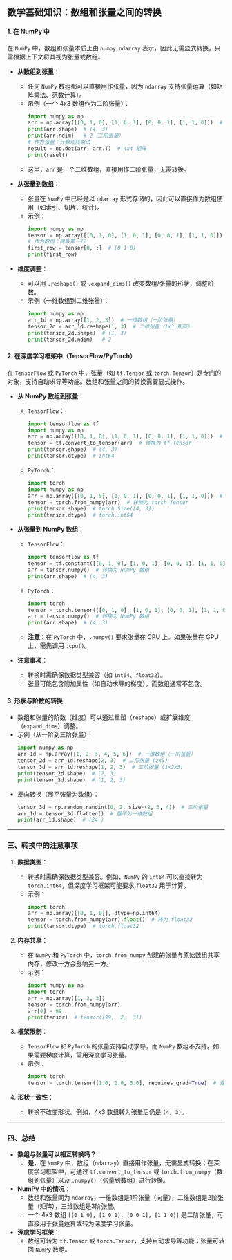 ##  数学基础知识：数组和张量之间的转换

#### **1. 在 NumPy 中**
在 `NumPy` 中，数组和张量本质上由 `numpy.ndarray` 表示，因此无需显式转换，只需根据上下文将其视为张量或数组。

- **从数组到张量**：
  - 任何 `NumPy` 数组都可以直接用作张量，因为 `ndarray` 支持张量运算（如矩阵乘法、范数计算）。
  - 示例（一个 4x3 数组作为二阶张量）：
    ```python
    import numpy as np
    arr = np.array([[0, 1, 0], [1, 0, 1], [0, 0, 1], [1, 1, 0]])  # 二维数组
    print(arr.shape)  # (4, 3)
    print(arr.ndim)   # 2（二阶张量）
    # 作为张量：计算矩阵乘法
    result = np.dot(arr, arr.T)  # 4x4 矩阵
    print(result)
    ```
  - 这里，`arr` 是一个二维数组，直接用作二阶张量，无需转换。

- **从张量到数组**：
  - 张量在 `NumPy` 中已经是以 `ndarray` 形式存储的，因此可以直接作为数组使用（如索引、切片、统计）。
  - 示例：
    ```python
    import numpy as np
    tensor = np.array([[0, 1, 0], [1, 0, 1], [0, 0, 1], [1, 1, 0]])  # 二阶张量
    # 作为数组：提取第一行
    first_row = tensor[0, :]  # [0 1 0]
    print(first_row)
    ```

- **维度调整**：
  - 可以用 `.reshape()` 或 `.expand_dims()` 改变数组/张量的形状，调整阶数。
  - 示例（一维数组到二维张量）：
    ```python
    import numpy as np
    arr_1d = np.array([1, 2, 3])  # 一维数组（一阶张量）
    tensor_2d = arr_1d.reshape(1, 3)  # 二维张量（1x3 矩阵）
    print(tensor_2d.shape)  # (1, 3)
    print(tensor_2d.ndim)   # 2
    ```

#### **2. 在深度学习框架中（TensorFlow/PyTorch）**
在 `TensorFlow` 或 `PyTorch` 中，张量（如 `tf.Tensor` 或 `torch.Tensor`）是专门的对象，支持自动求导等功能。数组和张量之间的转换需要显式操作。

- **从 NumPy 数组到张量**：
  - `TensorFlow`：
    ```python
    import tensorflow as tf
    import numpy as np
    arr = np.array([[0, 1, 0], [1, 0, 1], [0, 0, 1], [1, 1, 0]])  # NumPy 数组
    tensor = tf.convert_to_tensor(arr)  # 转换为 tf.Tensor
    print(tensor.shape)  # (4, 3)
    print(tensor.dtype)  # int64
    ```
  - `PyTorch`：
    ```python
    import torch
    import numpy as np
    arr = np.array([[0, 1, 0], [1, 0, 1], [0, 0, 1], [1, 1, 0]])  # NumPy 数组
    tensor = torch.from_numpy(arr)  # 转换为 torch.Tensor
    print(tensor.shape)  # torch.Size([4, 3])
    print(tensor.dtype)  # torch.int64
    ```

- **从张量到 NumPy 数组**：
  - `TensorFlow`：
    ```python
    import tensorflow as tf
    tensor = tf.constant([[0, 1, 0], [1, 0, 1], [0, 0, 1], [1, 1, 0]])  # tf.Tensor
    arr = tensor.numpy()  # 转换为 NumPy 数组
    print(arr.shape)  # (4, 3)
    ```
  - `PyTorch`：
    ```python
    import torch
    tensor = torch.tensor([[0, 1, 0], [1, 0, 1], [0, 0, 1], [1, 1, 0]])  # torch.Tensor
    arr = tensor.numpy()  # 转换为 NumPy 数组
    print(arr.shape)  # (4, 3)
    ```
  - **注意**：在 `PyTorch` 中，`.numpy()` 要求张量在 CPU 上。如果张量在 GPU 上，需先调用 `.cpu()`。

- **注意事项**：
  - 转换时需确保数据类型兼容（如 `int64`、`float32`）。
  - 张量可能包含附加属性（如自动求导的梯度），而数组通常不包含。

#### **3. 形状与阶数的转换**
- 数组和张量的阶数（维度）可以通过重塑（`reshape`）或扩展维度（`expand_dims`）调整。
- 示例（从一阶到三阶张量）：
  ```python
  import numpy as np
  arr_1d = np.array([1, 2, 3, 4, 5, 6])  # 一维数组（一阶张量）
  tensor_2d = arr_1d.reshape(2, 3)  # 二阶张量 (2x3)
  tensor_3d = arr_1d.reshape(1, 2, 3)  # 三阶张量 (1x2x3)
  print(tensor_2d.shape)  # (2, 3)
  print(tensor_3d.shape)  # (1, 2, 3)
  ```
- 反向转换（展平张量为数组）：
  ```python
  tensor_3d = np.random.randint(0, 2, size=(2, 3, 4))  # 三阶张量
  arr_1d = tensor_3d.flatten()  # 展平为一维数组
  print(arr_1d.shape)  # (24,)
  ```

---

### **三、转换中的注意事项**
1. **数据类型**：
   - 转换时需确保数据类型兼容。例如，`NumPy` 的 `int64` 可以直接转为 `torch.int64`，但深度学习框架可能要求 `float32` 用于计算。
   - 示例：
     ```python
     import torch
     arr = np.array([[0, 1, 0]], dtype=np.int64)
     tensor = torch.from_numpy(arr).float()  # 转为 float32
     print(tensor.dtype)  # torch.float32
     ```

2. **内存共享**：
   - 在 `NumPy` 和 `PyTorch` 中，`torch.from_numpy` 创建的张量与原始数组共享内存，修改一方会影响另一方。
   - 示例：
     ```python
     import numpy as np
     import torch
     arr = np.array([1, 2, 3])
     tensor = torch.from_numpy(arr)
     arr[0] = 99
     print(tensor)  # tensor([99,  2,  3])
     ```

3. **框架限制**：
   - `TensorFlow` 和 `PyTorch` 的张量支持自动求导，而 `NumPy` 数组不支持。如果需要梯度计算，需用深度学习张量。
   - 示例：
     ```python
     import torch
     tensor = torch.tensor([1.0, 2.0, 3.0], requires_grad=True)  # 支持梯度
     ```

4. **形状一致性**：
   - 转换不改变形状。例如，4x3 数组转为张量后仍是 `(4, 3)`。

---

### **四、总结**
- **数组与张量可以相互转换吗？**：
  - **是**，在 `NumPy` 中，数组（`ndarray`）直接用作张量，无需显式转换；在深度学习框架中，可通过 `tf.convert_to_tensor` 或 `torch.from_numpy`（数组到张量）以及 `.numpy()`（张量到数组）进行转换。
- **NumPy 中的情况**：
  - 数组和张量同为 `ndarray`，一维数组是1阶张量（向量），二维数组是2阶张量（矩阵），三维数组是3阶张量。
  - 一个 4x3 数组 `[[0 1 0], [1 0 1], [0 0 1], [1 1 0]]` 是二阶张量，可直接用于张量运算或转为深度学习张量。
- **深度学习框架**：
  - 数组可转为 `tf.Tensor` 或 `torch.Tensor`，支持自动求导等功能；张量可转回 `NumPy` 数组。

